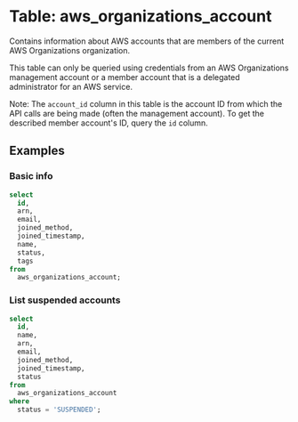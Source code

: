 # Table: aws_organizations_account

Contains information about AWS accounts that are members of the current AWS Organizations organization.

This table can only be queried using credentials from an AWS Organizations management account or a member account that is a delegated administrator for an AWS service.

Note: The `account_id` column in this table is the account ID from which the API calls are being made (often the management account). To get the described member account's ID, query the `id` column.

## Examples

### Basic info

```sql
select
  id,
  arn,
  email,
  joined_method,
  joined_timestamp,
  name,
  status,
  tags
from
  aws_organizations_account;
```

### List suspended accounts

```sql
select
  id,
  name,
  arn,
  email,
  joined_method,
  joined_timestamp,
  status
from
  aws_organizations_account
where
  status = 'SUSPENDED';
```

